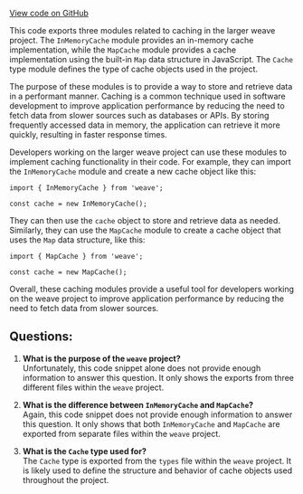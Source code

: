[View code on GitHub](https://github.com/wandb/weave/weave-js/src/core/cache/index.ts)

This code exports three modules related to caching in the larger weave project. The `InMemoryCache` module provides an in-memory cache implementation, while the `MapCache` module provides a cache implementation using the built-in `Map` data structure in JavaScript. The `Cache` type module defines the type of cache objects used in the project.

The purpose of these modules is to provide a way to store and retrieve data in a performant manner. Caching is a common technique used in software development to improve application performance by reducing the need to fetch data from slower sources such as databases or APIs. By storing frequently accessed data in memory, the application can retrieve it more quickly, resulting in faster response times.

Developers working on the larger weave project can use these modules to implement caching functionality in their code. For example, they can import the `InMemoryCache` module and create a new cache object like this:

```
import { InMemoryCache } from 'weave';

const cache = new InMemoryCache();
```

They can then use the `cache` object to store and retrieve data as needed. Similarly, they can use the `MapCache` module to create a cache object that uses the `Map` data structure, like this:

```
import { MapCache } from 'weave';

const cache = new MapCache();
```

Overall, these caching modules provide a useful tool for developers working on the weave project to improve application performance by reducing the need to fetch data from slower sources.
## Questions: 
 1. **What is the purpose of the `weave` project?**\
   Unfortunately, this code snippet alone does not provide enough information to answer this question. It only shows the exports from three different files within the `weave` project.
   
2. **What is the difference between `InMemoryCache` and `MapCache`?**\
   Again, this code snippet does not provide enough information to answer this question. It only shows that both `InMemoryCache` and `MapCache` are exported from separate files within the `weave` project.
   
3. **What is the `Cache` type used for?**\
   The `Cache` type is exported from the `types` file within the `weave` project. It is likely used to define the structure and behavior of cache objects used throughout the project.